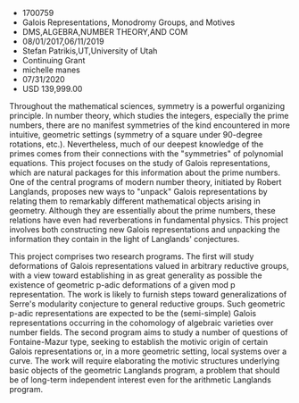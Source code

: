 
* 1700759
* Galois Representations, Monodromy Groups, and Motives
* DMS,ALGEBRA,NUMBER THEORY,AND COM
* 08/01/2017,06/11/2019
* Stefan Patrikis,UT,University of Utah
* Continuing Grant
* michelle manes
* 07/31/2020
* USD 139,999.00

Throughout the mathematical sciences, symmetry is a powerful organizing
principle. In number theory, which studies the integers, especially the prime
numbers, there are no manifest symmetries of the kind encountered in more
intuitive, geometric settings (symmetry of a square under 90-degree rotations,
etc.). Nevertheless, much of our deepest knowledge of the primes comes from
their connections with the "symmetries" of polynomial equations. This project
focuses on the study of Galois representations, which are natural packages for
this information about the prime numbers. One of the central programs of modern
number theory, initiated by Robert Langlands, proposes new ways to "unpack"
Galois representations by relating them to remarkably different mathematical
objects arising in geometry. Although they are essentially about the prime
numbers, these relations have even had reverberations in fundamental physics.
This project involves both constructing new Galois representations and unpacking
the information they contain in the light of Langlands' conjectures.

This project comprises two research programs. The first will study deformations
of Galois representations valued in arbitrary reductive groups, with a view
toward establishing in as great generality as possible the existence of
geometric p-adic deformations of a given mod p representation. The work is
likely to furnish steps toward generalizations of Serre's modularity conjecture
to general reductive groups. Such geometric p-adic representations are expected
to be the (semi-simple) Galois representations occurring in the cohomology of
algebraic varieties over number fields. The second program aims to study a
number of questions of Fontaine-Mazur type, seeking to establish the motivic
origin of certain Galois representations or, in a more geometric setting, local
systems over a curve. The work will require elaborating the motivic structures
underlying basic objects of the geometric Langlands program, a problem that
should be of long-term independent interest even for the arithmetic Langlands
program.
